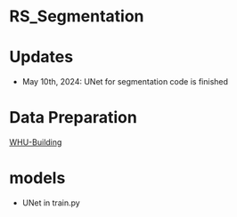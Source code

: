 # RS_Segmentation

# Updates

- May 10th, 2024: UNet for segmentation code is finished

# Data Preparation

[WHU-Building](http://gpcv.whu.edu.cn/data/building_dataset.html)

# models

- UNet in train.py

